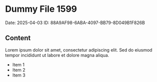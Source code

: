 # Dummy File 1599

Date: 2025-04-03
ID: 88A9AF98-6ABA-4097-BB79-8D049B1F826B

## Content

Lorem ipsum dolor sit amet, consectetur adipiscing elit.
Sed do eiusmod tempor incididunt ut labore et dolore magna aliqua.

* Item 1
* Item 2
* Item 3

